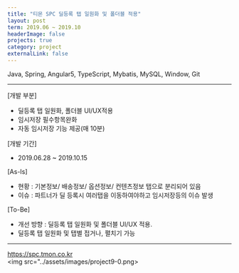```yaml
---
title: "티몬 SPC 딜등록 탭 일원화 및 폴더블 적용"
layout: post
term: 2019.06 ~ 2019.10
headerImage: false
projects: true
category: project
externalLink: false
---
```


Java, Spring, Angular5, TypeScript, Mybatis, MySQL, Window, Git

---
[개발 부분]
- 딜등록 탭 일원화, 폴더블 UI/UX적용
- 임시저장 필수항목완화
- 자동 임시저장 기능 제공(매 10분)

[개발 기간]
- 2019.06.28 ~ 2019.10.15

[As-Is]
- 현황 : 기본정보/ 배송정보/ 옵션정보/ 컨텐츠정보 탭으로 분리되어 있음
- 이슈 : 파트너가 딜 등록시 여러탭을 이동하여야하고 임시저장등의 이슈 발생

[To-Be] 
- 개선 방향 : 딜등록 탭 일원화 및 폴더블 UI/UX 적용.
- 딜등록 탭 일원화 및 탭별 접거나, 펼치기 가능

---

https://spc.tmon.co.kr
<br>
<img src="../assets/images/project9-0.png>